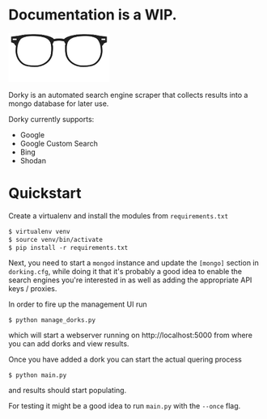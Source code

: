# Documentation is a WIP.

![Dorky Logo](mgmt_ui/static/dork_logo.png?raw=true)

Dorky is an automated search engine scraper that collects results into a mongo database for later use.

Dorky currently supports:
* Google
* Google Custom Search
* Bing
* Shodan

# Quickstart

Create a virtualenv and install the modules from `requirements.txt`
```
$ virtualenv venv
$ source venv/bin/activate
$ pip install -r requirements.txt
```
Next, you need to start a `mongod` instance and update the `[mongo]` section in `dorking.cfg`, while doing it that it's probably 
a good idea to enable the search engines you're interested in as well as adding the appropriate API keys / proxies.

In order to fire up the management UI run
```
$ python manage_dorks.py
```
which will start a webserver running on http://localhost:5000 from where you can add dorks and view results.

Once you have added a dork you can start the actual quering process
```
$ python main.py
```
and results should start populating.

For testing it might be a good idea to run `main.py` with the `--once` flag.
